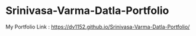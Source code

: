 # Srinivasa-Varma-Datla-Portfolio

My Portfolio Link : https://dv1152.github.io/Srinivasa-Varma-Datla-Portfolio/
